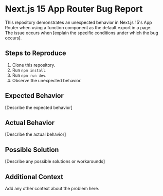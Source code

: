 # Next.js 15 App Router Bug Report

This repository demonstrates an unexpected behavior in Next.js 15's App Router when using a function component as the default export in a page.  The issue occurs when [explain the specific conditions under which the bug occurs].

## Steps to Reproduce

1. Clone this repository.
2. Run `npm install`.
3. Run `npm run dev`.
4. Observe the unexpected behavior.

## Expected Behavior

[Describe the expected behavior]

## Actual Behavior

[Describe the actual behavior]

## Possible Solution

[Describe any possible solutions or workarounds]

## Additional Context

Add any other context about the problem here.